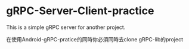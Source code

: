 # gRPC-Server-Client-practice
This is a simple gRPC server for another project.

在使用Android-gRPC-pratice的同時你必須同時去clone gRPC-lib的project
